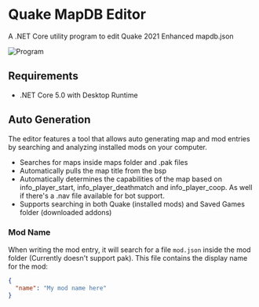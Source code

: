 # Quake MapDB Editor

A .NET Core utility program to edit Quake 2021 Enhanced mapdb.json

![Program](/docs/program.png)

## Requirements

* .NET Core 5.0 with Desktop Runtime

## Auto Generation

The editor features a tool that allows auto generating map and mod entries by searching and analyzing installed mods on your computer.

* Searches for maps inside maps folder and .pak files
* Automatically pulls the map title from the bsp
* Automatically determines the capabilities of the map based on info_player_start, info_player_deathmatch and info_player_coop. As well if there's a .nav file available for bot support.
* Supports searching in both Quake (installed mods) and Saved Games folder (downloaded addons)

### Mod Name
When writing the mod entry, it will search for a file `mod.json` inside the mod folder (Currently doesn't support pak). This file contains the display name for the mod:
```json
{
  "name": "My mod name here"
}
```
